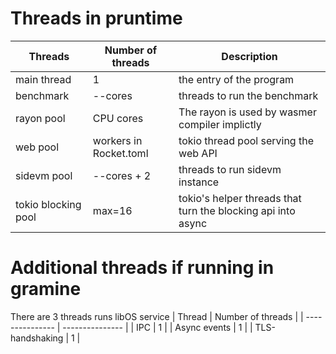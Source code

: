 # Threads in pruntime

| Threads | Number of threads   | Description|
| ------- | --------------- | ------------- |
| main thread | 1  | the entry of the program  |
| benchmark | --cores  | threads to run the benchmark |
| rayon pool | CPU cores  | The rayon is used by wasmer compiler implictly |
| web pool | workers in Rocket.toml  | tokio thread pool serving the web API |
| sidevm pool | --cores + 2  | threads to run sidevm instance |
| tokio blocking pool | max=16 | tokio's helper threads that turn the blocking api into async |

# Additional threads if running in gramine
There are 3 threads runs libOS service
| Thread | Number of threads |
| --------------- | --------------- |
| IPC             | 1               |
| Async events    | 1               |
| TLS-handshaking | 1               |
